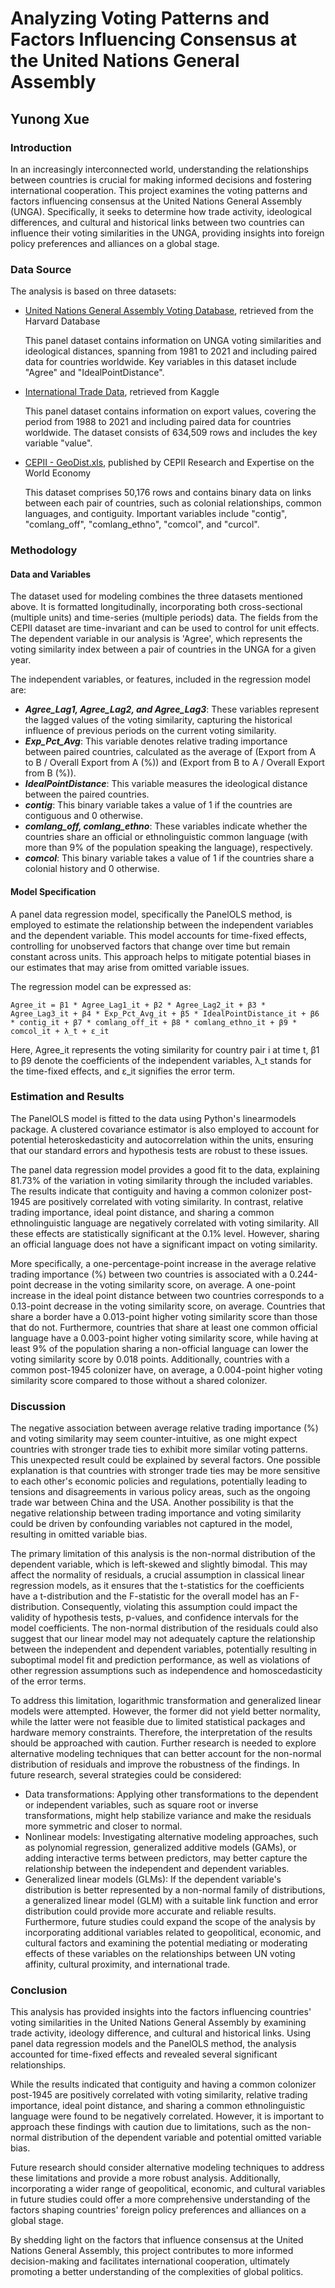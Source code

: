 # Analyzing Voting Patterns and Factors Influencing Consensus at the United Nations General Assembly
## Yunong Xue

### Introduction

In an increasingly interconnected world, understanding the relationships between countries is crucial for making informed decisions and fostering international cooperation. This project examines the voting patterns and factors influencing consensus at the United Nations General Assembly (UNGA). Specifically, it seeks to determine how trade activity, ideological differences, and cultural and historical links between two countries can influence their voting similarities in the UNGA, providing insights into foreign policy preferences and alliances on a global stage.

### Data Source

The analysis is based on three datasets:

- [United Nations General Assembly Voting Database](https://doi.org/10.7910/DVN/LEJUQZ), retrieved from the Harvard Database

  This panel dataset contains information on UNGA voting similarities and ideological distances, spanning from 1981 to 2021 and including paired data for countries worldwide. Key variables in this dataset include "Agree" and "IdealPointDistance".

- [International Trade Data](https://www.kaggle.com/datasets/appetukhov/international-trade-database), retrieved from Kaggle
  
  This panel dataset contains information on export values, covering the period from 1988 to 2021 and including paired data for countries worldwide. The dataset consists of 634,509 rows and includes the key variable "value".

 - [CEPII - GeoDist.xls](http://www.cepii.fr/CEPII/en/bdd_modele/bdd_modele_item.asp?id=6), published by CEPII Research and Expertise on the World Economy
 
   This dataset comprises 50,176 rows and contains binary data on links between each pair of countries, such as colonial relationships, common languages, and contiguity. Important variables include "contig", "comlang_off", "comlang_ethno", "comcol", and "curcol".

### Methodology
#### Data and Variables

The dataset used for modeling combines the three datasets mentioned above. It is formatted longitudinally, incorporating both cross-sectional (multiple units) and time-series (multiple periods) data. The fields from the CEPII dataset are time-invariant and can be used to control for unit effects. The dependent variable in our analysis is 'Agree', which represents the voting similarity index between a pair of countries in the UNGA for a given year.

The independent variables, or features, included in the regression model are:
- ***Agree_Lag1, Agree_Lag2, and Agree_Lag3***: These variables represent the lagged values of the voting similarity, capturing the historical influence of previous periods on the current voting similarity.
- ***Exp_Pct_Avg***: This variable denotes relative trading importance between paired countries, calculated as the average of (Export from A to B / Overall Export from A (%)) and (Export from B to A / Overall Export from B (%)).
- ***IdealPointDistance***: This variable measures the ideological distance between the paired countries.
- ***contig***: This binary variable takes a value of 1 if the countries are contiguous and 0 otherwise.
- ***comlang_off, comlang_ethno***: These variables indicate whether the countries share an official or ethnolinguistic common language (with more than 9% of the population speaking the language), respectively.
- ***comcol***: This binary variable takes a value of 1 if the countries share a colonial history and 0 otherwise.

#### Model Specification

A panel data regression model, specifically the PanelOLS method, is employed to estimate the relationship between the independent variables and the dependent variable. This model accounts for time-fixed effects, controlling for unobserved factors that change over time but remain constant across units. This approach helps to mitigate potential biases in our estimates that may arise from omitted variable issues.

The regression model can be expressed as:
```
Agree_it = β1 * Agree_Lag1_it + β2 * Agree_Lag2_it + β3 * Agree_Lag3_it + β4 * Exp_Pct_Avg_it + β5 * IdealPointDistance_it + β6 * contig_it + β7 * comlang_off_it + β8 * comlang_ethno_it + β9 * comcol_it + λ_t + ε_it
```
Here, Agree_it represents the voting similarity for country pair i at time t, β1 to β9 denote the coefficients of the independent variables, λ_t stands for the time-fixed effects, and ε_it signifies the error term.

### Estimation and Results

The PanelOLS model is fitted to the data using Python's linearmodels package. A clustered covariance estimator is also employed to account for potential heteroskedasticity and autocorrelation within the units, ensuring that our standard errors and hypothesis tests are robust to these issues.

The panel data regression model provides a good fit to the data, explaining 81.73% of the variation in voting similarity through the included variables. The results indicate that contiguity and having a common colonizer post-1945 are positively correlated with voting similarity. In contrast, relative trading importance, ideal point distance, and sharing a common ethnolinguistic language are negatively correlated with voting similarity. All these effects are statistically significant at the 0.1% level. However, sharing an official language does not have a significant impact on voting similarity.

More specifically, a one-percentage-point increase in the average relative trading importance (%) between two countries is associated with a 0.244-point decrease in the voting similarity score, on average. A one-point increase in the ideal point distance between two countries corresponds to a 0.13-point decrease in the voting similarity score, on average. Countries that share a border have a 0.013-point higher voting similarity score than those that do not. Furthermore, countries that share at least one common official language have a 0.003-point higher voting similarity score, while having at least 9% of the population sharing a non-official language can lower the voting similarity score by 0.018 points. Additionally, countries with a common post-1945 colonizer have, on average, a 0.004-point higher voting similarity score compared to those without a shared colonizer.

### Discussion

The negative association between average relative trading importance (%) and voting similarity may seem counter-intuitive, as one might expect countries with stronger trade ties to exhibit more similar voting patterns. This unexpected result could be explained by several factors. One possible explanation is that countries with stronger trade ties may be more sensitive to each other's economic policies and regulations, potentially leading to tensions and disagreements in various policy areas, such as the ongoing trade war between China and the USA. Another possibility is that the negative relationship between trading importance and voting similarity could be driven by confounding variables not captured in the model, resulting in omitted variable bias.

The primary limitation of this analysis is the non-normal distribution of the dependent variable, which is left-skewed and slightly bimodal. This may affect the normality of residuals, a crucial assumption in classical linear regression models, as it ensures that the t-statistics for the coefficients have a t-distribution and the F-statistic for the overall model has an F-distribution. Consequently, violating this assumption could impact the validity of hypothesis tests, p-values, and confidence intervals for the model coefficients. The non-normal distribution of the residuals could also suggest that our linear model may not adequately capture the relationship between the independent and dependent variables, potentially resulting in suboptimal model fit and prediction performance, as well as violations of other regression assumptions such as independence and homoscedasticity of the error terms.

To address this limitation, logarithmic transformation and generalized linear models were attempted. However, the former did not yield better normality, while the latter were not feasible due to limited statistical packages and hardware memory constraints. Therefore, the interpretation of the results should be approached with caution. Further research is needed to explore alternative modeling techniques that can better account for the non-normal distribution of residuals and improve the robustness of the findings. In future research, several strategies could be considered:

- Data transformations: Applying other transformations to the dependent or independent variables, such as square root or inverse transformations, might help stabilize variance and make the residuals more symmetric and closer to normal.
- Nonlinear models: Investigating alternative modeling approaches, such as polynomial regression, generalized additive models (GAMs), or adding interactive terms between predictors, may better capture the relationship between the independent and dependent variables.
- Generalized linear models (GLMs): If the dependent variable's distribution is better represented by a non-normal family of distributions, a generalized linear model (GLM) with a suitable link function and error distribution could provide more accurate and reliable results.
Furthermore, future studies could expand the scope of the analysis by incorporating additional variables related to geopolitical, economic, and cultural factors and examining the potential mediating or moderating effects of these variables on the relationships between UN voting affinity, cultural proximity, and international trade.

### Conclusion

This analysis has provided insights into the factors influencing countries' voting similarities in the United Nations General Assembly by examining trade activity, ideology difference, and cultural and historical links. Using panel data regression models and the PanelOLS method, the analysis accounted for time-fixed effects and revealed several significant relationships.

While the results indicated that contiguity and having a common colonizer post-1945 are positively correlated with voting similarity, relative trading importance, ideal point distance, and sharing a common ethnolinguistic language were found to be negatively correlated. However, it is important to approach these findings with caution due to limitations, such as the non-normal distribution of the dependent variable and potential omitted variable bias.

Future research should consider alternative modeling techniques to address these limitations and provide a more robust analysis. Additionally, incorporating a wider range of geopolitical, economic, and cultural variables in future studies could offer a more comprehensive understanding of the factors shaping countries' foreign policy preferences and alliances on a global stage.

By shedding light on the factors that influence consensus at the United Nations General Assembly, this project contributes to more informed decision-making and facilitates international cooperation, ultimately promoting a better understanding of the complexities of global politics.
